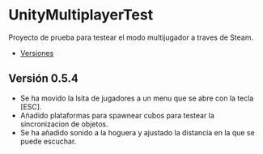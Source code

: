 # UnityMultiplayerTest
Proyecto de prueba para testear el modo multijugador a traves de Steam.

- [Versiones](https://github.com/Grabthesky/UnityMultiplayerTest/releases)

## Versión 0.5.4
- Se ha movido la lsita de jugadores a un menu que se abre con la tecla [ESC].
- Añadido plataformas para spawnear cubos para testear la sincronizacion de objetos.
- Se ha añadido sonido a la hoguera y ajustado la distancia en la que se puede escuchar.

<!--
## Versión 0.5.3
- Solucionado problema con la camara de los personajes.

## Versión 0.5.2
- Solucionado problema por el cual al unirse al juego no cargaba la escena;
- Solucionado problema de sincronizacion.
- Solucionado problema por el cual no se veia a los otros jugadores.

## Versión 0.5.1
- Se puede mover el jugador, saltar y rotar la camara.

## Versión 0.5.0
- Cambiado todo el projecto por el definitivo.
- Menu principal con escena.
- Escena de juego creada con lsita de jugadores.
- FizzySteamworks 5.0.1.

## Versión 0.4.0
- Añadido mundo para poder jugar.

## Versión 0.3.0
- Se ha añadido el sistema "Ready".

## Versión 0.2.0
- Ahora se muestra una lista de las personas que se han unido en el lobby.

## Versión 0.1.0
- Se ha creado una escena con un boton para poder hacer de **Host**.
- Se puede invitar a traves de **Steam** para ello se debe añadir el juego a la libreria de esta.
-->